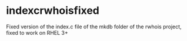 # indexcrwhoisfixed
Fixed version of the index.c file of the mkdb folder of the rwhois project, fixed to work on RHEL 3+
